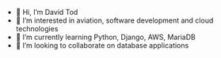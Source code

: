 - 👋 Hi, I’m David Tod
- 👀 I’m interested in aviation, software development and cloud technologies
- 🌱 I’m currently learning Python, Django, AWS, MariaDB
- 💞️ I’m looking to collaborate on database applications
